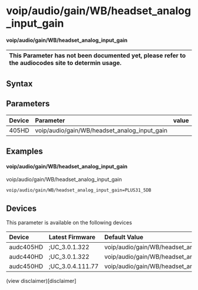 ﻿---
description: voip/audio/gain/WB/headset_analog_input_gain
search: false
---

# voip/audio/gain/WB/headset_analog_input_gain

#### voip/audio/gain/WB/headset_analog_input_gain


| This Parameter has not been documented yet, please refer to the audiocodes site to determin usage.  | 
| :--- |

## Syntax

## Parameters
|Device|Parameter|value|Description|
|:---|:---|:---|:---|
| 405HD | voip/audio/gain/WB/headset_analog_input_gain |  |  |

## Examples
#### voip/audio/gain/WB/headset_analog_input_gain

voip/audio/gain/WB/headset_analog_input_gain

```
voip/audio/gain/WB/headset_analog_input_gain=PLUS31_5DB
```

## Devices
This parameter is available on the following devices

| Device | Latest Firmware | Default Value |
|:---|:---|:---|
| audc405HD | ;UC_3.0.1.322 | voip/audio/gain/WB/headset_analog_input_gain=PLUS31_5DB 
| audc440HD | ;UC_3.0.1.322 | voip/audio/gain/WB/headset_analog_input_gain=PLUS34_5DB 
| audc450HD | ;UC_3.0.4.111.77 | voip/audio/gain/WB/headset_analog_input_gain=PLUS34_5DB 

(view disclaimer)[disclaimer]
